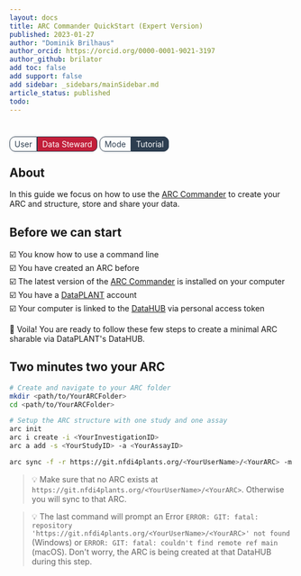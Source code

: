 ```yaml
---
layout: docs
title: ARC Commander QuickStart (Expert Version)
published: 2023-01-27
author: "Dominik Brilhaus"
author_orcid: https://orcid.org/0000-0001-9021-3197
author_github: brilator
add toc: false
add support: false
add sidebar: _sidebars/mainSidebar.md
article_status: published
todo:
---
```


<br>

<span style="color: #2D3E50; padding: 4px 8px;text-align: center; border-radius: 10px 0px 0px 10px; border: solid 1px;">User</span><span style="background-color: #C21F3A;color:white; padding: 4px 8px;text-align: center; border-radius: 0px 10px 10px 0px; border: solid 1px #2D3E50">Data Steward</span>  <span style="color: #2D3E50; padding: 4px 8px;text-align: center; border-radius: 10px 0px 0px 10px; border: solid 1px;">Mode</span><span style="background-color: #2D3E50;color:white; padding: 4px 8px;text-align: center; border-radius: 0px 10px 10px 0px; border: solid 1px #2D3E50">Tutorial</span>

## About

In this guide we focus on how to use the [ARC Commander](./../implementation/ArcCommander.html) to create your ARC and structure, store and share your data.

## Before we can start

:ballot_box_with_check: You know how to use a command line  
:ballot_box_with_check: You have created an ARC before  
:ballot_box_with_check: The latest version of the [ARC Commander](https://github.com/nfdi4plants/arcCommander/releases) is installed on your computer  
:ballot_box_with_check: You have a [DataPLANT](https://register.nfdi4plants.org) account  
:ballot_box_with_check: Your computer is linked to the [DataHUB](https://git.nfdi4plants.org) via personal access token

:rocket: Voila! You are ready to follow these few steps to create a minimal ARC sharable via DataPLANT's DataHUB.

## Two minutes two your ARC

```bash
# Create and navigate to your ARC folder
mkdir <path/to/YourARCFolder>
cd <path/to/YourARCFolder>

# Setup the ARC structure with one study and one assay
arc init
arc i create -i <YourInvestigationID>
arc a add -s <YourStudyID> -a <YourAssayID>

arc sync -f -r https://git.nfdi4plants.org/<YourUserName>/<YourARC> -m "initialize ARC structure"
```

> 💡 Make sure that no ARC exists at `https://git.nfdi4plants.org/<YourUserName>/<YourARC>`. Otherwise you will sync to that ARC.

> 💡 The last command will prompt an Error `ERROR: GIT: fatal: repository 'https://git.nfdi4plants.org/<YourUserName>/<YourARC>' not found` (Windows) or `ERROR: GIT: fatal: couldn't find remote ref main` (macOS). Don't worry, the ARC is being created at that DataHUB during this step.

